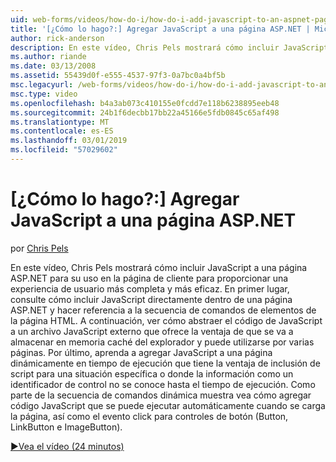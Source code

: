 ```yaml
---
uid: web-forms/videos/how-do-i/how-do-i-add-javascript-to-an-aspnet-page
title: '[¿Cómo lo hago?:] Agregar JavaScript a una página ASP.NET | Microsoft Docs'
author: rick-anderson
description: En este vídeo, Chris Pels mostrará cómo incluir JavaScript a una página ASP.NET para su uso en la página de cliente para proporcionar una experiencia de usuario más completa y más sólido...
ms.author: riande
ms.date: 03/13/2008
ms.assetid: 55439d0f-e555-4537-97f3-0a7bc0a4bf5b
msc.legacyurl: /web-forms/videos/how-do-i/how-do-i-add-javascript-to-an-aspnet-page
msc.type: video
ms.openlocfilehash: b4a3ab073c410155e0fcdd7e118b6238895eeb48
ms.sourcegitcommit: 24b1f6decbb17bb22a45166e5fdb0845c65af498
ms.translationtype: MT
ms.contentlocale: es-ES
ms.lasthandoff: 03/01/2019
ms.locfileid: "57029602"
---
```

<a name="how-do-i-add-javascript-to-an-aspnet-page"></a>[¿Cómo lo hago?:] Agregar JavaScript a una página ASP.NET
====================
por [Chris Pels](https://twitter.com/chrispels)

En este vídeo, Chris Pels mostrará cómo incluir JavaScript a una página ASP.NET para su uso en la página de cliente para proporcionar una experiencia de usuario más completa y más eficaz. En primer lugar, consulte cómo incluir JavaScript directamente dentro de una página ASP.NET y hacer referencia a la secuencia de comandos de elementos de la página HTML. A continuación, ver cómo abstraer el código de JavaScript a un archivo JavaScript externo que ofrece la ventaja de que se va a almacenar en memoria caché del explorador y puede utilizarse por varias páginas. Por último, aprenda a agregar JavaScript a una página dinámicamente en tiempo de ejecución que tiene la ventaja de inclusión de script para una situación específica o donde la información como un identificador de control no se conoce hasta el tiempo de ejecución. Como parte de la secuencia de comandos dinámica muestra vea cómo agregar código JavaScript que se puede ejecutar automáticamente cuando se carga la página, así como el evento click para controles de botón (Button, LinkButton e ImageButton).

[&#9654;Vea el vídeo (24 minutos)](https://channel9.msdn.com/Blogs/ASP-NET-Site-Videos/how-do-i-add-javascript-to-an-aspnet-page)
